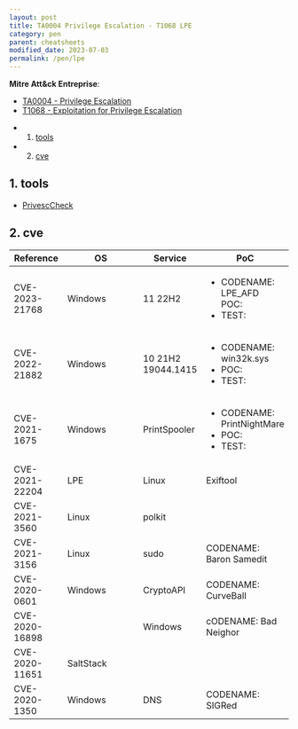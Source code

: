 ```yaml
---
layout: post
title: TA0004 Privilege Escalation - T1068 LPE
category: pen
parent: cheatsheets
modified_date: 2023-07-03
permalink: /pen/lpe
---
```


**Mitre Att&ck Entreprise**: 
* [TA0004 - Privilege Escalation](https://attack.mitre.org/tactics/TA0004/)
* [T1068  - Exploitation for Privilege Escalation ](https://attack.mitre.org/techniques/T1068/)

<!-- vscode-markdown-toc -->
* 1. [tools](#tools)
* 2. [cve](#cve)

<!-- vscode-markdown-toc-config
	numbering=true
	autoSave=true
	/vscode-markdown-toc-config -->
<!-- /vscode-markdown-toc -->

##  1. <a name='tools'></a>tools
 
 * [PrivescCheck](https://raw.githubusercontent.com/itm4n/PrivescCheck/master/PrivescCheck.ps1)

##  2. <a name='cve'></a>cve

<table class="sortable">
<col width="20%">
<col width="80%">
<thead>
<tr>
<th>Reference</th>
<th>OS</th>
<th>Service</th>
<th>PoC</th>
</tr>
</thead>
<tbody>
<tr>
	<td>CVE-2023-21768</td> 
	<td>Windows</td>
	<td>11 22H2</td>
	<td><ul>
	<li>CODENAME: LPE_AFD</li>
	POC: <a href="https://github.com/chompie1337/Windows_LPE_AFD_CVE-2023-21768"></a>
	<li>TEST: <a href=""></a></li>
	</ul></td>
</tr>
<tr>
	<td>CVE-2022-21882</td> 
	<td>Windows</td>
	<td>10 21H2 19044.1415</td>
	<td><ul>
	<li>CODENAME: win32k.sys</li>
	<li>POC: <a href="https://github.com/gdabah/win32k-bugs"></a></li>
	<li>TEST: <a href=""></a></li>
	</ul></td>
</tr>
<tr>
	<td>CVE-2021-1675</td> 
	<td>Windows</td>
	<td>PrintSpooler</td>
	<td><ul>
	<li>CODENAME: PrintNightMare</li>
	<li>POC: <a href="https://github.com/calebstewart/CVE-2021-1675"></a></li>
	<li>TEST: <a href="https://tryhackme.com/room/atlas"></a></li>
	</ul></td>
</tr>
<tr>
	<td>CVE-2021-22204</td>
	<td>LPE</td>
	<td>Linux</td>
	<td>Exiftool</td>
</tr>
<tr>
	<td>CVE-2021-3560</td>
	<td>Linux</td>
	<td>polkit</td>
	<td></td>
</tr>
<tr>
	<td>CVE-2021-3156</td>
	<td>Linux</td>
	<td>sudo</td>
	<td>CODENAME: Baron Samedit</td>
</tr>
<tr>
	<td>CVE-2020-0601</td>
	<td>Windows</td>
	<td>CryptoAPI</td>
	<td>CODENAME: CurveBall</td>
</tr>
<tr>
	<td>CVE-2020-16898</td>
	<td></td>
	<td>Windows</td>
	<td>cODENAME: Bad Neighor</td>
</tr>
<tr>
	<td>CVE-2020-11651</td>
	<td>SaltStack</td>
	<td></td>
    <td></td>
</tr>
<tr>
	<td>CVE-2020-1350</td>
	<td>Windows</td>
	<td>DNS</td>
	<td>CODENAME: SIGRed</td>
</tr>

</tbody>

</table>
<link href="/sortable.css" rel="stylesheet" />
<script src="/sortable.js"></script>

